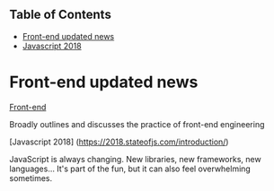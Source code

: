 ## Table of Contents

- [Front-end updated news](#Front-end-updated-news)
- [Javascript 2018](#javascript-update-2018)


# Front-end updated news

[Front-end](https://frontendmasters.com/books/front-end-handbook/2018/)

Broadly outlines and discusses the practice of front-end engineering

[Javascript 2018] (https://2018.stateofjs.com/introduction/)

JavaScript is always changing. New libraries, new frameworks, new languages… It's part of the fun, but it can also feel overwhelming sometimes. 
